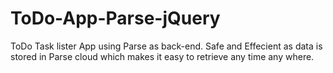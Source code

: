ToDo-App-Parse-jQuery
=====================

ToDo Task lister App using Parse as back-end. Safe and Effecient as data is stored in Parse cloud which makes it easy to retrieve any time any where.
